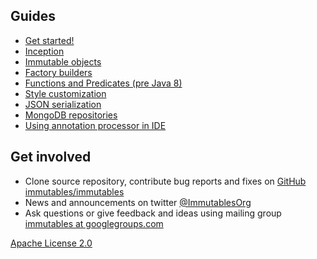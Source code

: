 ## Guides

- [Get started!](/getstarted.html)
- [Inception](/intro.html)
- [Immutable objects](/immutable.html)
- [Factory builders](/factory.html)
- [Functions and Predicates (pre Java 8)](/functional.html)
- [Style customization](/style.html)
- [JSON serialization](/json.html)
- [MongoDB repositories](/mongo.html)
- [Using annotation processor in IDE](/apt.html)

## Get involved

* Clone source repository, contribute bug reports and fixes on [GitHub immutables/immutables](https://github.com/immutables/immutables)
* News and announcements on twitter [@ImmutablesOrg](https://twitter.com/ImmutablesOrg)
* Ask questions or give feedback and ideas using mailing group [immutables at googlegroups.com](https://groups.google.com/forum/#!forum/immutables)

[Apache License 2.0](/license.html)
